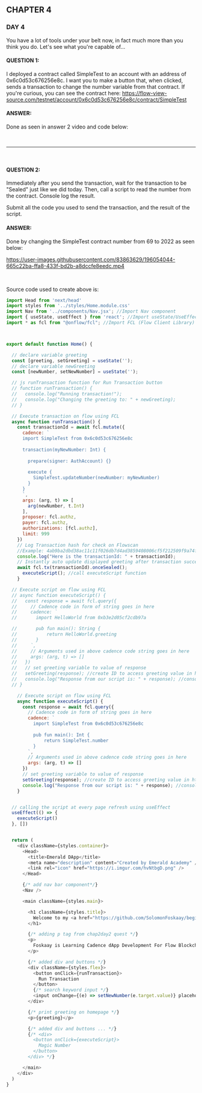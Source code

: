 ## CHAPTER 4

### DAY 4
You have a lot of tools under your belt now, in fact much more than you think you do. Let's see what you're capable of...


#### QUESTION 1: 
I deployed a contract called SimpleTest to an account with an address of 0x6c0d53c676256e8c. I want you to make a button that, when clicked, sends a transaction to change the number variable from that contract. If you're curious, you can see the contract here: https://flow-view-source.com/testnet/account/0x6c0d53c676256e8c/contract/SimpleTest
#### ANSWER: 
Done as seen in answer 2 video and code below:



<br>
<hr>
<br>

#### QUESTION 2: 
Immediately after you send the transaction, wait for the transaction to be "Sealed" just like we did today. Then, call a script to read the number from the contract. Console log the result.

Submit all the code you used to send the transaction, and the result of the script.
#### ANSWER: 
Done by changing the SimpleTest contract number from 69 to 2022 as seen below:



https://user-images.githubusercontent.com/83863629/196054044-665c22ba-ffa8-433f-bd2b-a8dccfe8eedc.mp4


<br>


 Source code used to create above is:
  
~~~javascript
import Head from 'next/head'
import styles from '../styles/Home.module.css'
import Nav from '../components/Nav.jsx'; //Import Nav component
import { useState, useEffect } from 'react'; //Import useState/UseEffect
import * as fcl from "@onflow/fcl"; //Import FCL (Flow Client Library)



export default function Home() {

  // declare variable greeting
  const [greeting, setGreeting] = useState('');
  // declare variable newGreeting
  const [newNumber, setNewNumber] = useState('');

  // js runTransaction function for Run Transaction button
  // function runTransaction() {
  //   console.log("Running transaction!");
  //   console.log("Changing the greeting to: " + newGreeting);
  // }

  // Execute transaction on flow using FCL
  async function runTransaction() {
    const transactionId = await fcl.mutate({
      cadence: `
      import SimpleTest from 0x6c0d53c676256e8c
  
      transaction(myNewNumber: Int) {
  
        prepare(signer: AuthAccount) {}
  
        execute {
          SimpleTest.updateNumber(newNumber: myNewNumber)
        }
      }
      `,
      args: (arg, t) => [
        arg(newNumber, t.Int)
      ],
      proposer: fcl.authz,
      payer: fcl.authz,
      authorizations: [fcl.authz],
      limit: 999
    })
    // Log Transaction hash for check on Flowscan
    //Example: 4ab9ba2dbd38ac11c11f026db7d4ad3859408006cf5f212509f9a74fec3f2466
    console.log("Here is the transactionId: " + transactionId);
    // Instantly auto update displayed greeting after transaction successful
    await fcl.tx(transactionId).onceSealed();
      executeScript(); //call executeScript function
    }

  // Execute script on flow using FCL
  // async function executeScript() {
  //   const response = await fcl.query({
  //     // Cadence code in form of string goes in here
  //     cadence: `
  //       import HelloWorld from 0xb3e2d05cf2cdb97a

  //       pub fun main(): String {
  //           return HelloWorld.greeting
  //       }
  //     `,
  //     // Arguments used in above cadence code string goes in here
  //     args: (arg, t) => [] 
  //   })
  //   // set greeting variable to value of response
  //   setGreeting(response); //create ID to access greeting value in html
  //   console.log("Response from our script is: " + response); //console log greeting value
  // }

    // Execute script on flow using FCL
    async function executeScript() {
      const response = await fcl.query({
        // Cadence code in form of string goes in here
        cadence: `
          import SimpleTest from 0x6c0d53c676256e8c
  
          pub fun main(): Int {
              return SimpleTest.number
          }
        `,
        // Arguments used in above cadence code string goes in here
        args: (arg, t) => [] 
      })
      // set greeting variable to value of response
      setGreeting(response); //create ID to access greeting value in html
      console.log("Response from our script is: " + response); //console log greeting value
    }


  // calling the script at every page refresh using useEffect
  useEffect(() => {
    executeScript()
  }, [])


  return (
    <div className={styles.container}>
      <Head>
        <title>Emerald DApp</title>
        <meta name="description" content="Created by Emerald Academy" />
        <link rel="icon" href="https://i.imgur.com/hvNtbgD.png" />
      </Head>

      {/* add nav bar component*/}
      <Nav />

      <main className={styles.main}>

        <h1 className={styles.title}>
          Welcome to my <a href="https://github.com/SolomonFoskaay/beginner-emerald-dapp" target="_blank">Emerald DApp!</a>
        </h1>

        {/* adding p tag from chap2day2 quest */}
        <p>
          Foskaay is Learning Cadence dApp Development For Flow Blockchain At Emerald DAO
        </p>

        {/* added div and buttons */}
        <div className={styles.flex}>
          <button onClick={runTransaction}>
            Run Transaction
          </button>
          {/* search keyword input */}
          <input onChange={(e) => setNewNumber(e.target.value)} placeholder="Type Here!" />
        </div>

        {/* print greeting on homepage */}
        <p>{greeting}</p>

        {/* added div and buttons ... */}
        {/* <div>
          <button onClick={executeScript}>
            Magic Number
          </button>
        </div> */}

      </main>
    </div>
  )
}
~~~



